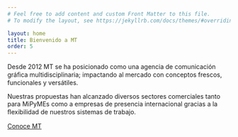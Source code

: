 ```yaml
---
# Feel free to add content and custom Front Matter to this file.
# To modify the layout, see https://jekyllrb.com/docs/themes/#overriding-theme-defaults

layout: home
title: Bienvenido a MT
order: 5
---
```

Desde 2012 MT se ha posicionado como una agencia de comunicación gráﬁca multidisciplinaria; impactando al mercado con conceptos frescos, funcionales y versátiles.

Nuestras propuestas han alcanzado diversos sectores comerciales tanto para MiPyMEs como a
empresas de presencia internacional gracias a la ﬂexibilidad de nuestros sistemas de trabajo.

[Conoce MT](https://www.google.com)

